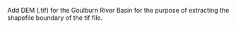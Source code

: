 Add DEM (.tif) for the Goulburn River Basin for the purpose of extracting the shapefile boundary of the tif file.